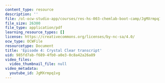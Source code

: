 ```yaml
---
content_type: resource
description: ''
file: /ol-ocw-studio-app/courses/res-hs-003-chemlab-boot-camp/JgMXrmpq1vg_transcript.pdf
file_size: 26300
file_type: application/pdf
learning_resource_types: []
license: https://creativecommons.org/licenses/by-nc-sa/4.0/
ocw_type: OCWFile
resourcetype: Document
title: 'Episode 4: Crystal Clear transcript'
uid: 985fd7ab-f689-4fb0-a0e3-0c8a42a26a89
video_files:
  video_thumbnail_file: null
video_metadata:
  youtube_id: JgMXrmpq1vg
---
```

